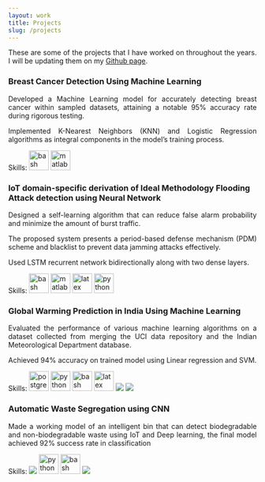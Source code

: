 ```yaml
---
layout: work
title: Projects
slug: /projects
---
```


<p align="justify">These are some of the projects that I have worked on throughout the years. I will be updating them on my <a href="https://github.com/Vineet-Loyer" target="_blank" rel="noopener noreferrer">Github page</a>.</p>

<div class="timeline">
  <div class="outer">
    <div class="card">
      <div class="info">
        <h3 class="title">Breast Cancer Detection Using Machine Learning</h3>
        <p align="justify">Developed a Machine Learning model for accurately detecting breast cancer within sampled datasets, attaining a notable 95% accuracy rate during rigorous testing.</p>
        <p align="justify">Implemented K-Nearest Neighbors (KNN) and Logistic Regression algorithms as integral components in the model’s training process.</p>
        <p>Skills: <img alt="bash icon" width="40" src="https://cdn.jsdelivr.net/gh/devicons/devicon/icons/bash/bash-original.svg" /> <img alt="matlab icon" width="40" src="https://cdn.jsdelivr.net/gh/devicons/devicon/icons/matlab/matlab-original.svg" /> </p>
      </div>
    </div>
    <div class="card">
      <div class="info">
        <h3 class="title">IoT domain-specific derivation of Ideal Methodology Flooding Attack detection using Neural Network</h3>
        <p align="justify">Designed a self-learning algorithm that can reduce false alarm probability and minimize the amount of burst traffic.</p>
        <p align="justify">The proposed system presents a period-based defense mechanism (PDM) scheme and blacklist to prevent data jamming attacks effectively.</p>
        <p align="justify">Used LSTM recurrent network bidirectionally along with two dense layers.</p>
        <p>Skills: <img alt="bash icon" width="40" src="https://cdn.jsdelivr.net/gh/devicons/devicon/icons/bash/bash-original.svg" /> <img alt="matlab icon" width="40" src="https://cdn.jsdelivr.net/gh/devicons/devicon/icons/matlab/matlab-original.svg" /> <img alt="latex icon" width="40" src="https://cdn.jsdelivr.net/gh/devicons/devicon/icons/latex/latex-original.svg" /> <img alt="python icon" width="40" src="https://cdn.jsdelivr.net/gh/devicons/devicon/icons/python/python-original-wordmark.svg" /> </p>
      </div>
    </div>
    <div class="card">
      <div class="info">
        <h3 class="title">Global Warming Prediction in India Using Machine Learning</h3>
        <p align="justify">Evaluated the performance of various machine learning algorithms on a dataset collected from merging the UCI data repository and the Indian Meteorological Department database.</p>
        <p align="justify">Achieved 94% accuracy on trained model using Linear regression and SVM.</p>
        <p>Skills: <img alt="postgres sql icon" width="40" src="https://cdn.jsdelivr.net/gh/devicons/devicon/icons/postgresql/postgresql-original-wordmark.svg" /> <img alt="python icon" width="40" src="https://cdn.jsdelivr.net/gh/devicons/devicon/icons/python/python-original-wordmark.svg" /> <img alt="bash icon" width="40" src="https://cdn.jsdelivr.net/gh/devicons/devicon/icons/bash/bash-original.svg" /> <img alt="latex icon" width="40" src="https://cdn.jsdelivr.net/gh/devicons/devicon/icons/latex/latex-original.svg" /> 
        <img src="https://cdn.jsdelivr.net/gh/devicons/devicon/icons/pandas/pandas-original-wordmark.svg" />
        <img src="https://cdn.jsdelivr.net/gh/devicons/devicon/icons/tensorflow/tensorflow-original-wordmark.svg" /></p>
      </div>
    </div>
    <div class="card">
      <div class="info">
        <h3 class="title">Automatic Waste Segregation using CNN</h3>
        <p align="justify">Made a working model of an intelligent bin that can detect biodegradable and non-biodegradable waste using IoT and Deep learning, the final model achieved 92% success rate in classification</p>
        <p>Skills: <img src="https://cdn.jsdelivr.net/gh/devicons/devicon/icons/arduino/arduino-original-wordmark.svg" />
        <img alt="python icon" width="40" src="https://cdn.jsdelivr.net/gh/devicons/devicon/icons/python/python-original-wordmark.svg" /> <img alt="bash icon" width="40" src="https://cdn.jsdelivr.net/gh/devicons/devicon/icons/bash/bash-original.svg" />
        <img src="https://cdn.jsdelivr.net/gh/devicons/devicon/icons/pandas/pandas-original-wordmark.svg" /></p>
      </div>
    </div>
</div>